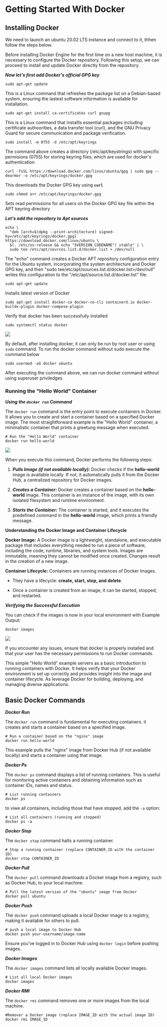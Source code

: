 # Getting Started With Docker
## Installing Docker

We need to launch an ubuntu 20.02 LTS instance and connect to it, thhen follow the steps below.

Before installing Docker Engine for the first time on a new host machine, it is necessary to configure the Docker repository. Following this setup, we can proceed to install and update Docker directly from the repository.

***Now let's first add Docker's official GPG key***

`sudo apt-get update`

This is a Linux command that refreshes the package list on a Debian-based system, ensuring the lastest software information is available for installation.

`sudo apt-get install ca-certificates curl gnupg`

This is a Linux command that installls essential packages including certificate authoorities, a data transfer tool (curl), and the GNU Privacy Guard for secure communication and package verification.

`sudo install -m 0755 -d /etc/apt/keyrings`

The command above creates a directory (/etc/apt/keystrings) with specific permisions (0755) for storing keyring files, which are used for docker's authentication

`curl -fsSL https://download.docker.com/linux/ubuntu/gpg | sudo gpg --dearmor -o /etc/apt/keyrings/docker.gpg`

This downloads the Docker GPG key using **`curl`**

`sudo chmod a+r /etc/apt/keyrings/docker.gpg`

Sets read permissions for all users on the Docker GPG key file within the APT keyring directory

***Let's add the repository to Apt sources***

```
echo \
  "deb [arch=$(dpkg --print-architecture) signed-by=/etc/apt/keyrings/docker.gpg] https://download.docker.com/linux/ubuntu \
  $(. /etc/os-release && echo "$VERSION_CODENAME") stable" | \
  sudo tee /etc/apt/sources.list.d/docker.list > /dev/null
```

The "echo" command creates a Docker APT repository configuration entry for the Ubuntu system, incorporating the system architecture and Docker GPG key, and then "sudo tee/etc/apt/sources.list.d/docker.list>/dev/null" writes this configuration to the "/etc/apt/source.list.d/docker.list" file.

`sudo apt-get update`

Installs latest version of Docker

`sudo apt-get install docker-ce docker-ce-cli containerd.io docker-buildx-plugin docker-compose-plugin`

Verify that docker has been successfully installed

`sudo systemctl status docker`

![](./img/img01.png)

By default, after installing docker, it can only be run by root user or using `sudo` command. To run the docker command without sudo execute the command below

`sudo usermod -aG docker ubuntu`

After executing the command above, we can run docker command  without using superuser priviledges

### Running the "Hello World" Container

***Using the `docker run` Command***

The `docker run` command is the entry point to execute containers in Docker. It allows you to create and start a container based on a specified Docker image. The most straightforward example is the "Hello World" container, a minimalistic container that prints a greetung message when executed.

```
# Run the "Hello World" container
docker run hello-world
```

![](./img/img02.png)

When you execute this command, Docker performs the following steps:

1. ***Pulls Image (if not available locally):*** Docker checks if the **hello-world** image is available locally. If not, it automatically pulls it from the Docker Hub, a centralized repository for Docker images.

2. ***Creates a Container:*** Docker creates a container based on the **hello-world** image. This container is an instance of the image, with its own isolated filesystem and runtime environment.

3. ***Starts the Container:*** The container is started, and it executes the predefined command in the **hello-world** image, which prints a friendly message.

**Understanding the Docker Image and Container Lifecycle**

**Docker Image:** A Docker image is a lightweight, standalone, and executable package that includes everything needed to run a piece of software, including the code, runtime, libraries, and system tools. Images are immutable, meaning they cannot be modified once created. Changes result in the creation of a new image.

**Container Lifecycle:** Containers are running instances of Docker images.

* They have a lifecycle: **create, start, stop, and delete**.

* Once a container is created from an image, it can be started, stopped, and restarted.

***Verifying the Successful Execution***

You can check if the images is now in your local environment with Example Output:

`docker images`

![](./img/img03.png)

If you encounter any issues, ensure that docker is properly installed and that your user has the necessary permissions to run Docker commands.

This simple "Hello World" example servers as a basic introduction to running containers with Docker. It helps verify that your Docker environment is set up correctly and provides insight into the image and container lifecycle. As leverage Docker for building, deploying, and managing diverse applications.

## Basic Docker Commands
***Docker Run***

The `docker run` command is fundamental for executing containers. it creates and starts a container based on a specified image.

```
# Run a container based on the "nginx" image
docker run hello-world
```

This example pulls the "nginx" image from Docker Hub (if not available locally) and starts a container using that image.

***Docker Ps***

The `docker ps` command displays a list of running containers. This is useful for monitoring active containers and obtaining information such as container IDs, names and status.

```
# List running containers
docker ps
```

to viwe all containers, including those that have stopped, add the `-a` option:

```
# List all containers (running and stopped)
docker ps -a
```

***Docker Stop***

The `docker stop` command halts a running container.

```
# Stop a running container (replace CONTAINER_ID with the container ID)
docker stop CONTAINER_ID
```

***Docker Pull***

The `docker pull` command downloads a Docker image from a registry, such as Docker Hub, to your local machine.

```
# Pull the latest version of the "ubuntu" image from Docker
docker pull ubuntu
```

***Docker Push***

The `docker push` command uploads a local Docker image to a registry, making it available for others to pull.

```
# push a local image to Docker Hub
docker push your-username/image-name
```

Ensure you've logged in to Docker Hub using `docker login` before pushing images.

***Docker Images***

The `docker images` command lists all locally available Docker images.

```
# List all local Docker images
docker images
```

***Docker RMI***

The `docker rmi` command removes one or more images from the local machine.

```
#Remover a Docker image (replace IMAGE_ID with the actual image ID)
docker rmi IMAGE_ID
```
